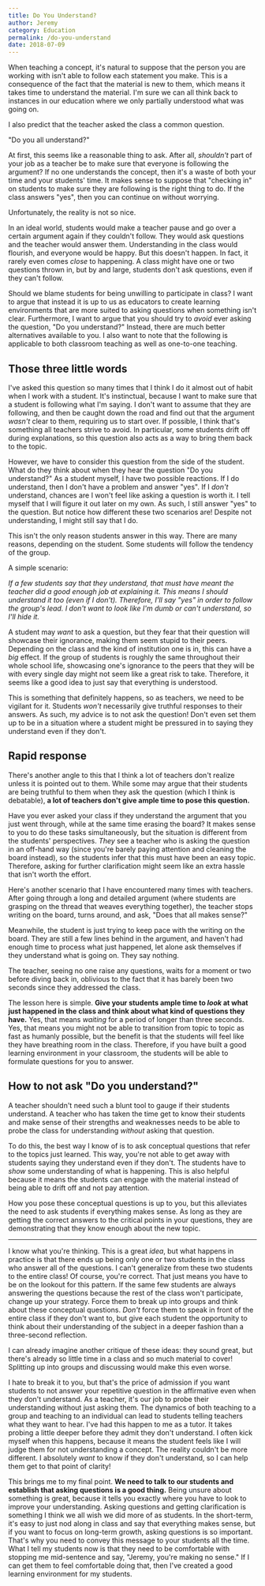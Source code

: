 ```yaml
---
title: Do You Understand?
author: Jeremy
category: Education
permalink: /do-you-understand
date: 2018-07-09
---
```


When teaching a concept, it's natural to suppose that the person you are working with isn't able to follow each statement you make. This is a consequence of the fact that the material is new to them, which means it takes time to understand the material. I'm sure we can all think back to instances in our education where we only partially understood what was going on.

I also predict that the teacher asked the class a common question.

"Do you all understand?"

At first, this seems like a reasonable thing to ask. After all, *shouldn't* part of your job as a teacher be to make sure that everyone is following the argument? If no one understands the concept, then it's a waste of both your time and your students' time. It makes sense to suppose that "checking in" on students to make sure they are following is the right thing to do. If the class answers "yes", then you can continue on without worrying.

Unfortunately, the reality is not so nice.

In an ideal world, students would make a teacher pause and go over a certain argument again if they couldn't follow. They would ask questions and the teacher would answer them. Understanding in the class would flourish, and everyone would be happy. But this doesn't happen. In fact, it rarely even comes *close* to happening. A class might have one or two questions thrown in, but by and large, students don't ask questions, even if they can't follow.

Should we blame students for being unwilling to participate in class? I want to argue that instead it is up to us as educators to create learning environments that are more suited to asking questions when something isn't clear. Furthermore, I want to argue that you should try to *avoid* ever asking the question, "Do you understand?" Instead, there are much better alternatives available to you. I also want to note that the following is applicable to both classroom teaching as well as one-to-one teaching.

## Those three little words

I've asked this question so many times that I think I do it almost out of habit when I work with a student. It's instinctual, because I want to make sure that a student is following what I'm saying. I don't want to assume that they are following, and then be caught down the road and find out that the argument *wasn't* clear to them, requiring us to start over. If possible, I think that's something all teachers strive to avoid. In particular, some students drift off during explanations, so this question also acts as a way to bring them back to the topic.

However, we have to consider this question from the side of the student. What do they think about when they hear the question "Do you understand?" As a student myself, I have two possible reactions. If I do understand, then I don't have a problem and answer "yes". If I *don't* understand, chances are I won't feel like asking a question is worth it. I tell myself that I will figure it out later on my own. As such, I still answer "yes" to the question. But notice how different these two scenarios are! Despite not understanding, I might still say that I do.

This isn't the only reason students answer in this way. There are many reasons, depending on the student. Some students will follow the tendency of the group.

A simple scenario:

*If a few students say that they understand, that must have meant the teacher did a good enough job at explaining it. This means I should understand it too (even if I don't). Therefore, I'll say "yes" in order to follow the group's lead. I don't want to look like I'm dumb or can't understand, so I'll hide it.*

A student may *want* to ask a question, but they fear that their question will showcase their ignorance, making them seem stupid to their peers. Depending on the class and the kind of institution one is in, this can have a *big* effect. If the group of students is roughly the same throughout their whole school life, showcasing one's ignorance to the peers that they will be with every single day might not seem like a great risk to take. Therefore, it seems like a good idea to just say that everything is understood.

This is something that definitely happens, so as teachers, we need to be vigilant for it. Students *won't* necessarily give truthful responses to their answers. As such, my advice is to not ask the question! Don't even set them up to be in a situation where a student might be pressured in to saying they understand even if they don't.

## Rapid response

There's another angle to this that I think a lot of teachers don't realize unless it is pointed out to them. While some may argue that their students are being truthful to them when they ask the question (which I think is debatable), **a lot of teachers don't give ample time to pose this question.**

Have you ever asked your class if they understand the argument that you just went through, while at the same time erasing the board? It makes sense to you to do these tasks simultaneously, but the situation is different from the students' perspectives. *They* see a teacher who is asking the question in an off-hand way (since you're barely paying attention and cleaning the board instead), so the students infer that this must have been an easy topic. Therefore, asking for further clarification might seem like an extra hassle that isn't worth the effort.

Here's another scenario that I have encountered many times with teachers. After going through a long and detailed argument (where students are grasping on the thread that weaves everything together), the teacher stops writing on the board, turns around, and ask, "Does that all makes sense?"

Meanwhile, the student is just trying to keep pace with the writing on the board. They are still a few lines behind in the argument, and haven't had enough time to process what just happened, let alone ask themselves if they understand what is going on. They say nothing.

The teacher, seeing no one raise any questions, waits for a moment or two before diving back in, oblivious to the fact that it has barely been two seconds since they addressed the class.

The lesson here is simple. **Give your students ample time to *look* at what just happened in the class and think about what kind of questions they have.** Yes, that means *waiting* for a period of longer than three seconds. Yes, that means you might not be able to transition from topic to topic as fast as humanly possible, but the benefit is that the students will feel like they have breathing room in the class. Therefore, if you have built a good learning environment in your classroom, the students will be able to formulate questions for you to answer.

## How to not ask "Do you understand?"

A teacher shouldn't need such a blunt tool to gauge if their students understand. A teacher who has taken the time get to know their students and make sense of their strengths and weaknesses needs to be able to probe the class for understanding *without* asking that question.

To do this, the best way I know of is to ask conceptual questions that refer to the topics just learned. This way, you're not able to get away with students saying they understand even if they don't. The students have to *show* some understanding of what is happening. This is also helpful because it means the students can engage with the material instead of being able to drift off and not pay attention.

How you pose these conceptual questions is up to you, but this alleviates the need to ask students if everything makes sense. As long as they are getting the correct answers to the critical points in your questions, they are demonstrating that they know enough about the new topic.

---

I know what you're thinking. This is a great *idea*, but what happens in practice is that there ends up being only one or two students in the class who answer all of the questions. I can't generalize from these two students to the entire class! Of course, you're correct. That just means you have to be on the lookout for this pattern. If the same few students are always answering the questions because the rest of the class won't participate, change up your strategy. Force them to break up into groups and think about these conceptual questions. *Don't* force them to speak in front of the entire class if they don't want to, but give each student the opportunity to think about their understanding of the subject in a deeper fashion than a three-second reflection.

I can already imagine another critique of these ideas: they sound great, but there's already so little time in a class and so much material to cover! Splitting up into groups and discussing would make this even worse.

I hate to break it to you, but that's the price of admission if you want students to not answer your repetitive question in the affirmative even when they don't understand. As a teacher, it's our job to probe their understanding without just asking them. The dynamics of both teaching to a group and teaching to an individual can lead to students telling teachers what they want to hear. I've had this happen to me as a tutor. It takes probing a little deeper before they admit they don't understand. I often kick myself when this happens, because it means the student feels like I will judge them for not understanding a concept. The reality couldn't be more different. I absolutely *want* to know if they don't understand, so I can help them get to that point of clarity!

This brings me to my final point. **We need to talk to our students and establish that asking questions is a good thing.** Being unsure about something is great, because it tells you exactly where you have to look to improve your understanding. Asking questions and getting clarification is something I think we all wish we did more of as students. In the short-term, it's easy to just nod along in class and say that everything makes sense, but if you want to focus on long-term growth, asking questions is so important. That's why you need to convey this message to your students all the time. What I tell my students now is that they need to be comfortable with stopping me mid-sentence and say, "Jeremy, you're making no sense." If I can get them to feel comfortable doing that, then I've created a good learning environment for my students.
